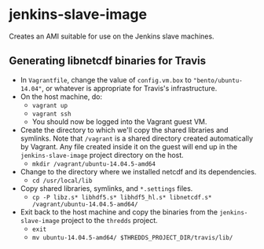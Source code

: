 # jenkins-slave-image

Creates an AMI suitable for use on the Jenkins slave machines.

## Generating libnetcdf binaries for Travis

* In `Vagrantfile`, change the value of `config.vm.box` to `"bento/ubuntu-14.04"`, or whatever is appropriate for
Travis's infrastructure.
* On the host machine, do:
    * `vagrant up`
    * `vagrant ssh`
    * You should now be logged into the Vagrant guest VM.
* Create the directory to which we'll copy the shared libraries and symlinks. Note that `/vagrant` is a shared
directory created automatically by Vagrant. Any file created inside it on the guest will end up in the
`jenkins-slave-image` project directory on the host.
    * `mkdir /vagrant/ubuntu-14.04.5-amd64`
* Change to the directory where we installed netcdf and its dependencies.
    * `cd /usr/local/lib`
* Copy shared libraries, symlinks, and `*.settings` files.
    * `cp -P libz.s* libhdf5.s* libhdf5_hl.s* libnetcdf.s* /vagrant/ubuntu-14.04.5-amd64/`
* Exit back to the host machine and copy the binaries from the `jenkins-slave-image` project to the `thredds` project.
    * `exit`
    * `mv ubuntu-14.04.5-amd64/ $THREDDS_PROJECT_DIR/travis/lib/`
